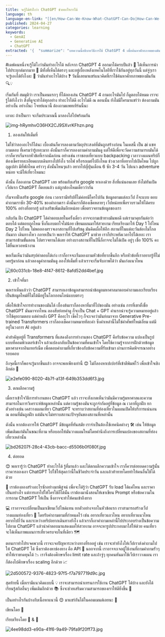 ```yaml
---
title: จะรู้ได้ยังไงว่า ChatGPT ช่วยอะไรเราได้
language: th
language-en-link: "[[en/How-Can-We-Know-What-ChatGPT-Can-Do|How-Can-We-Know-What-ChatGPT-Can-Do]]"
published: 2024-04-27
categories: learning
keywords:
  - GenAI
  - Generative AI
  - ChatGPT
extracted: '{  "summarize": "บทความนี้อธิบายวิธีการใช้ ChatGPT 4 เพื่อค้นหาศักยภาพของมัน โดยเริ่มจากการทดลองใช้งานและเข้าใจวิธีการทำงานของมัน จากนั้นจึงต่อยอดความรู้นั้นไปใช้ในชีวิตประจำวันและท้าทายให้คนอื่นใช้ได้ด้วย",  "keywords": ["ChatGPT 4", "การใช้งาน", "ศักยภาพ", "การเรียนรู้", "การประยุกต์", "เทคโนโลยี", "AI"]}'
---
```

#เดฟคนหนึ่งจะรู้ได้ไงว่ามันทำอะไรได้
หลังจาก ChatGPT 4 ออกมาได้ครบปีแล้ว 🎉 ได้เห็นการนำไปประยุกต์มากมาย 🌟 มีทั้งที่เห็นได้ตรงๆ และอยู่เบื้องหลังเทคโนโลยีที่เราใช้กันอยู่ทุกวันนี้ แต่จู่ๆเราจะรู้เองได้ยังไงละ 🤔 ว่ามันทำอะไรได้บ้าง ❓ วันนี้เลยมาแชร์แนวคิดที่เราใช้ค้นหาศักยภาพของมันกัน 🔍💡

เริ่มกันที่ สมมุติว่า เราเป็นคนแรกๆ ที่ได้ลองเล่น ChatGPT 4 ถามอะไรมันไป ก็ดูตอบได้หมด เราจะรู้ได้ยังไงว่า สิ่งที่ดูจะทำได้ทุกอย่าง ทำอะไรได้ดี อะไรไม่ดี ณ ตอนนั้น ยังไม่มีใครมาแชร์ว่า ต้องถามมันอย่างงั้น อย่างงี้นะ โจทย์แนวนี้ ต้องถามแพทเทิร์นนี้นะ

เอาละ ถ้าเป็นเรา จะเริ่มประมาณนี้ มาลองไล่ไปพร้อมกัน

![img-hRymhvO36HX2CJ9SXvrKFhzn.png](img-hRymhvO36HX2CJ9SXvrKFhzn.png)

1. ลองเล่นให้เต็มที่

ไม่ใช่ว่าลองอะไรก็ได้นะ เบื้องต้นก็ควรลองตามวัตถุประสงค์ที่มันถูกสร้างก่อน ในเคสนี้ เป็น ai แชทถามตอบ ที่เครมว่ารู้เยอะมาก ดังนั้นเราก็ควรลองถามคำถามมันดู แต่ให้ดีเพื่อจะวัดความสามารถมันได้ เราก็ควรเริ่มจากหัวข้อที่เราถนัดก่อน อย่างเช่น เราชอบเที่ยวแบบ backpacking เวลาวางแผนทริปก็ต้องเช็ครายละเอียดแบบเดินทางไปยังไง รถไฟ หรือรถเมย์ไปถึงไหม ช่วงเวลาที่อยากไปเปิดไหม ไปถูกฤดูเปล่า มีที่พักไหม คร่าวๆ ดังนั้นไหนๆแล้ว อยากไปญี่ปุ่นเดือน 6 ซัก 3-4 วัน ไปแนว adventure หน่อย จะมีให้เที่ยวไหมนะ

ดังนั้น ก็ลองถาม ChatGPT เลย พร้อมกับเสริช google หาเองด้วย สิ่งที่แน่นอนเลย ยังไม่ทันเปิดเว็ปแรก ChatGPT ก็ตอบแล้ว แต่ถูกต้องไหมเดี๋ยวว่ากัน

เริ่มจากฝั่งเสริช google ก่อน เวลาเรามีทริปที่ไม่ค่อยมีใครไปกัน ข้อมูลตามแต่ละเว็ป ก็จะแบบ ตอบคำถามเราซัก 30-40% ของคำถามเรา ดังนั้นเราก็ต้องเช็คหลายๆ เว็ปหน่อยเพื่อรวบรวมให้ได้ครบ 100% อย่างที่อยากรู้ แล้วเสริชเพิ่มเติมอีกหน่อย เพื่อตรวจทานข้อมูลของเรา

กลับกัน ฝั่ง ChatGPT ได้คำตอบเลยในครั้งเดี๋ยว อาจจะถามเข้าทางมันพอดี แต่เรามาคุยกันต่อว่าตอบได้ แต่ตอบถูกไหม ซึ่งก็แอบตกใจไม่น้อย เขียนแผนมาให้สวยงาม เรียบเรียงมาให้ Day 1 ไปไหน Day 2 ไปไหน ไม่พอลองตรวจเอาสถานที่ไปเสริชดู มันคิดเผื่อให้อีก สถานที่ในแต่ละวันต้องไม่ไกลกันมาก เดินทางไหว กลายเป็นว่า พอเราให้ ChatGPT มาช่วย เราก็ประหยัดเวลาไปได้เยอะ เราสามารถข้ามขั้นตอน ไปตรวจทานได้เลย อย่างบางสถานที่ในปีนี้ก็อาจจะไม่ได้เปิด อยู่ๆ เชื่อ 100% คงได้ยื่นเหวอหน้างาน

พอเริ่มเห็นว่ามันสรุปคำตอบได้เก่ง เราก็อาจจะเริ่มลองถามหัวข้อที่ยากขึ้นอีก หรือหัวข้อที่เราอยากรู้ที่ไม่เคยรู้มาก่อน แล้วลองดูคำถามมันดู ลองให้เต็มที่ แล้วเราจะเริ่มจับภาพได้ว่า มันเก่งแนวไหน

![60c031cb-18e8-4f47-8612-8afd52dd4bef.jpg](60c031cb-18e8-4f47-8612-8afd52dd4bef.jpg)

2. เข้าใจที่มา

พอเราเห็นแล้วว่า ChatGPT สามารถเอาข้อมูลสามารถนำข้อมูลมหาศาลมาตอบคำถามและเรียบเรียงเป็นข้อมูลใหม่ที่ไม่ได้มีอยู่ในโลกออนไลน์แบบตรงๆ

เพื่อให้เข้าใจการทำงานของมันได้ เบื้องต้นเราก็ลองหาที่มาที่ไปของมัน อย่างเช่น การที่เขาตั้งชื่อ ChatGPT มันมาจากไหน ลองสับย่อยคำดู ก็จะเป็น Chat + GPT คำแรกน่าจะรู้ความหมายอยู่แล้ว ว่าใช้คุยถามตอบ แต่คำหลัง GPT คืออะไร เช็คไวๆ ก็จะเจอว่ามันย่อมาจาก Generative Pre-trained Transformers เราก็ลองเช็คความหมายทีละคำ ซึ่งคำเหล่านี้ไม่ใช่คำศัพท์ใหม่เอี่ยม แต่มีอยู่ในวงการ AI อยู่แล้ว

คำสำคัญอยู่ที่ Transformers ที่แสดงถึงการทำงานของ ChatGPT คือรับข้อความ แปลงเป็นรูปแบบที่คอมพิวเตอร์เข้าใจ แล้วแปลงกลับเป็นข้อความที่คนเข้าใจ โดยใช้ความรู้จากการฝึกด้วยข้อมูลมหาศาลจากอินเทอร์เน็ต เพื่อตอบคำถามที่เกี่ยวข้องกับข้อความที่รับเข้ามา ผ่านการคิดพิจารณาอย่างรอบคอบ

ถึงจุดนี้เราก็พอจะรู้มากขึ้นแล้ว อาจจะพอเพียงเท่านี้ 😊 ไม่ก็ลองหาเปเปอร์ที่เข้าตีพิมพ์ไว้ เพื่อเข้าใจเชิงลึกต่อ 📜

![e2efe090-8020-4b7f-a13f-649b353dd6f3.jpg](e2efe090-8020-4b7f-a13f-649b353dd6f3.jpg)

3. ตกผลึกความรู้

เมื่อเราเข้าใจวิธีการทำงานของ ChatGPT แล้ว เราจะสังเกตเห็นว่ามันมีความรู้มหาศาลและความสามารถในการวิเคราะห์ข้อมูลเหล่านั้น แต่ความรู้ของมันจะถูกจำกัดอยู่ที่ข้อมูล ณ เวลาที่ถูกฝึก ยกตัวอย่างเช่น เคสวางแผนเที่ยว ChatGPT จะทราบว่าสถานที่ท่องเที่ยวในแผนเปิดให้บริการแน่นอน ณ ตอนที่มันถูกฝึก แต่มันจะไม่ทราบสถานะปัจจุบันของสถานที่เหล่านั้น

ดังนั้น หากต้องการให้ ChatGPT มีข้อมูลที่ทันสมัย เราจำเป็นต้องใช้เทคนิคต่างๆ 🛠️ เช่น ให้ข้อมูลเพิ่มเติมแก่มันในขณะที่ถาม หรือบอกให้มันวางแผนใหม่โดยคำนึงถึงการเปลี่ยนแปลงของสถานที่ท่องเที่ยวเหล่านั้น

![bd26207f-28c4-43cb-bacc-d5506b0f080f.jpg](bd26207f-28c4-43cb-bacc-d5506b0f080f.jpg)

4. ต่อยอด

😊 พอเรารู้ว่า ChatGPT ทำอะไรได้ รู้ที่มาแล้ว และได้ตกผลึกความเข้าใจ เราก็ควรต่อยอดความรู้นั้น เราควรลองเอา ChatGPT ไปใช้ให้สุดกว่านี้ในชีวิตประจำวัน และแล้วท้าทายโดยทำให้คนอื่นใช้ได้ด้วย

🧪 เราต้องลองสร้างอะไรซักอย่างมาพิสูจน์ เพื่อจะได้รู้ว่า ChatGPT รับ load ได้แค่ไหน และราคาเป็นอย่างไร แต่การเอาไปให้ใครใช้ก็ได้นั้น เราต้องมานั่งสอนให้เขาเขียน Prompt หรือข้อความในการถาม ChatGPT ให้เป็น ซึ่งอาจจะทำให้คนเข้าถึงยาก

💻 เราอาจจะเปลี่ยนเป็นมาเขียนเว็ปไซด์แทน ยกตัวอย่างจากในหัวข้อแรก เราสามารถสร้างเว็ปวางแผนท่องเที่ยว 🌴 โดยรับคำถามตามที่กำหนดไว้ เช่น อยากเที่ยวแถวไหน อยากเที่ยวแนวไหน อยากไปกี่วัน และระหว่างทริปอยากเดินทางยังไง แล้วเราก็เอาคำถามเหล่านี้ไปประกอบร่างเป็นข้อความไปถาม ChatGPT แล้วนำคำตอบมาแสดงผลให้สวยงาม อาจจะหารูปประกอบมาใส่ให้ด้วย คนเที่ยวจะได้เห็นภาพแผนการเที่ยวครบจบในที่เดียว 🗺️

ตอนเราทำโปรเจคพวกนี้ เราจะเจอปัญหาระหว่างทางที่รออยู่ เช่น เราจะทำยังไงให้เว็ปเราส่งคำถามไปให้ ChatGPT ได้ ซึ่งเราต้องหาช่องทาง คือ API 🔌 นอกจากนี้ เราอาจจะเจอผู้ใช้งานที่ถามคำถามรัวๆ ทำให้เราขาดทุนได้ 📉 เราจึงต้องศึกษาเรื่อง limit rate และถ้าจู่ๆ ทุกคนหันมาใช้เว็ปเราวางแผน เราก็ต้องไปศึกษาเรื่อง scaling อีกด้วย 📈

![2d500572-9376-4823-97f5-f7a797719d9c.jpg](2d500572-9376-4823-97f5-f7a797719d9c.jpg)

สุดท้ายนี้ เมื่อเรามีแนวคิดแบบนี้ 💡 เราจะสามารถนำเทรนการใช้งาน ChatGPT ได้บ้าง และยังได้เรียนรู้สกิลอื่นๆ เพิ่มเติมอีกด้วย 📚 ซึ่งจะช่วยเสริมความสามารถของเราให้ดียิ่งขึ้น 💪

เป็นอย่างไรกันบ้างกับเนื้อหาแนวนี้ 😊 มาแชร์กันได้ในคอมเมนต์เลยนะ 📝

เขียนโดย 🐹

เรียบเรียงโดย 🐹 & 🤖

![4ee98dd3-e90a-41f6-9a49-79fa9f20ff73.jpg](4ee98dd3-e90a-41f6-9a49-79fa9f20ff73.jpg)